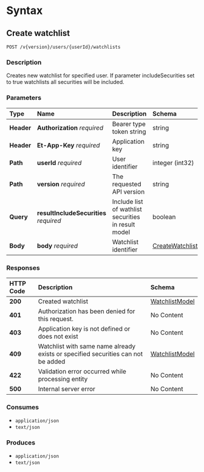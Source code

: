 # Syntax

## Create watchlist

```text
POST /v{version}/users/{userId}/watchlists
```

### Description

Creates new watchlist for specified user. If parameter includeSecurities set to true watchlists all securities will be included.

### Parameters

| Type | Name | Description | Schema | Default |
| :--- | :--- | :--- | :--- | :--- |
| **Header** | **Authorization**   _required_ | Bearer type token string | string |  |
| **Header** | **Et-App-Key**   _required_ | Application key | string |  |
| **Path** | **userId**   _required_ | User identifier | integer \(int32\) |  |
| **Path** | **version**   _required_ | The requested API version | string | `"1.0"` |
| **Query** | **resultIncludeSecurities**   _required_ | Include list of wathlist securities in result model | boolean |  |
| **Body** | **body**   _required_ | Watchlist identifier | [CreateWatchlistModel](../../definitions.md#createwatchlistmodel) |  |

### Responses

| HTTP Code | Description | Schema |
| :--- | :--- | :--- |
| **200** | Created watchlist | [WatchlistModel](../../definitions.md#watchlistmodel) |
| **401** | Authorization has been denied for this request. | No Content |
| **403** | Application key is not defined or does not exist | No Content |
| **409** | Watchlist with same name already exists or specified securities can not be added | [WatchlistModel](../../definitions.md#watchlistmodel) |
| **422** | Validation error occurred while processing entity | No Content |
| **500** | Internal server error | No Content |

### Consumes

* `application/json`
* `text/json`

### Produces

* `application/json`
* `text/json`

